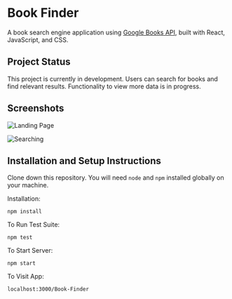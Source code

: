 
# Book Finder
A book search engine application using [Google Books API](https://developers.google.com/books), built with React, JavaScript, and CSS.

##  Project Status

This project is currently in development. Users can search for books and find relevant results. Functionality to view more data is in progress.

## Screenshots
![Landing Page](https://i.ibb.co/z7CBJS9/book-search-landing.png)

![Searching](https://i.ibb.co/C0WYq6j/harry-potter-search.png)


## Installation and Setup Instructions

Clone down this repository. You will need  `node`  and  `npm`  installed globally on your machine.

Installation:

`npm install`

To Run Test Suite:

`npm test`

To Start Server:

`npm start`

To Visit App:

`localhost:3000/Book-Finder`
